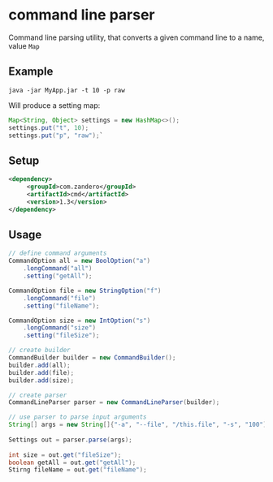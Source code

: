 # command line parser
Command line parsing utility, that converts a given command line to a name, value `Map`  
 
## Example
`java -jar MyApp.jar -t 10 -p raw`


Will produce a setting map:
```java
Map<String, Object> settings = new HashMap<>();
settings.put("t", 10);
settings.put("p", "raw");`
```

## Setup
```xml
<dependency>      
     <groupId>com.zandero</groupId>      
     <artifactId>cmd</artifactId>      
     <version>1.3</version>      
</dependency>
```

## Usage

```java
// define command arguments
CommandOption all = new BoolOption("a")
	.longCommand("all")
	.setting("getAll");

CommandOption file = new StringOption("f")
	.longCommand("file")
	.setting("fileName");

CommandOption size = new IntOption("s")
	.longCommand("size")
	.setting("fileSize");

// create builder
CommandBuilder builder = new CommandBuilder();
builder.add(all);
builder.add(file);
builder.add(size);

// create parser
CommandLineParser parser = new CommandLineParser(builder);

```

```java
// use parser to parse input arguments
String[] args = new String[]{"-a", "--file", "/this.file", "-s", "100");
    
Settings out = parser.parse(args);
    
int size = out.get("fileSize");
boolean getAll = out.get("getAll");
Stirng fileName = out.get("fileName");
```

